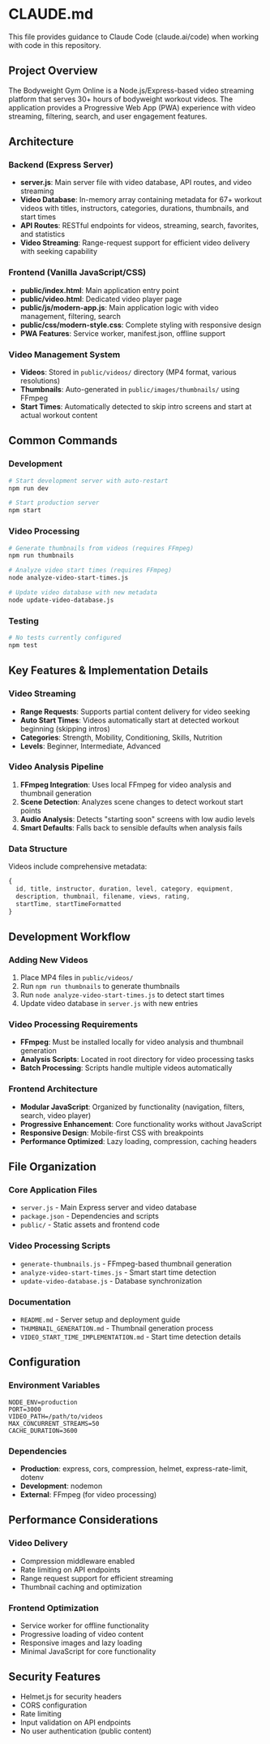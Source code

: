 # CLAUDE.md

This file provides guidance to Claude Code (claude.ai/code) when working with code in this repository.

## Project Overview

The Bodyweight Gym Online is a Node.js/Express-based video streaming platform that serves 30+ hours of bodyweight workout videos. The application provides a Progressive Web App (PWA) experience with video streaming, filtering, search, and user engagement features.

## Architecture

### Backend (Express Server)
- **server.js**: Main server file with video database, API routes, and video streaming
- **Video Database**: In-memory array containing metadata for 67+ workout videos with titles, instructors, categories, durations, thumbnails, and start times
- **API Routes**: RESTful endpoints for videos, streaming, search, favorites, and statistics
- **Video Streaming**: Range-request support for efficient video delivery with seeking capability

### Frontend (Vanilla JavaScript/CSS)
- **public/index.html**: Main application entry point
- **public/video.html**: Dedicated video player page
- **public/js/modern-app.js**: Main application logic with video management, filtering, search
- **public/css/modern-style.css**: Complete styling with responsive design
- **PWA Features**: Service worker, manifest.json, offline support

### Video Management System
- **Videos**: Stored in `public/videos/` directory (MP4 format, various resolutions)
- **Thumbnails**: Auto-generated in `public/images/thumbnails/` using FFmpeg
- **Start Times**: Automatically detected to skip intro screens and start at actual workout content

## Common Commands

### Development
```bash
# Start development server with auto-restart
npm run dev

# Start production server
npm start
```

### Video Processing
```bash
# Generate thumbnails from videos (requires FFmpeg)
npm run thumbnails

# Analyze video start times (requires FFmpeg)
node analyze-video-start-times.js

# Update video database with new metadata
node update-video-database.js
```

### Testing
```bash
# No tests currently configured
npm test
```

## Key Features & Implementation Details

### Video Streaming
- **Range Requests**: Supports partial content delivery for video seeking
- **Auto Start Times**: Videos automatically start at detected workout beginning (skipping intros)
- **Categories**: Strength, Mobility, Conditioning, Skills, Nutrition
- **Levels**: Beginner, Intermediate, Advanced

### Video Analysis Pipeline
1. **FFmpeg Integration**: Uses local FFmpeg for video analysis and thumbnail generation
2. **Scene Detection**: Analyzes scene changes to detect workout start points
3. **Audio Analysis**: Detects "starting soon" screens with low audio levels
4. **Smart Defaults**: Falls back to sensible defaults when analysis fails

### Data Structure
Videos include comprehensive metadata:
```javascript
{
  id, title, instructor, duration, level, category, equipment,
  description, thumbnail, filename, views, rating,
  startTime, startTimeFormatted
}
```

## Development Workflow

### Adding New Videos
1. Place MP4 files in `public/videos/`
2. Run `npm run thumbnails` to generate thumbnails
3. Run `node analyze-video-start-times.js` to detect start times
4. Update video database in `server.js` with new entries

### Video Processing Requirements
- **FFmpeg**: Must be installed locally for video analysis and thumbnail generation
- **Analysis Scripts**: Located in root directory for video processing tasks
- **Batch Processing**: Scripts handle multiple videos automatically

### Frontend Architecture
- **Modular JavaScript**: Organized by functionality (navigation, filters, search, video player)
- **Progressive Enhancement**: Core functionality works without JavaScript
- **Responsive Design**: Mobile-first CSS with breakpoints
- **Performance Optimized**: Lazy loading, compression, caching headers

## File Organization

### Core Application Files
- `server.js` - Main Express server and video database
- `package.json` - Dependencies and scripts
- `public/` - Static assets and frontend code

### Video Processing Scripts
- `generate-thumbnails.js` - FFmpeg-based thumbnail generation
- `analyze-video-start-times.js` - Smart start time detection
- `update-video-database.js` - Database synchronization

### Documentation
- `README.md` - Server setup and deployment guide
- `THUMBNAIL_GENERATION.md` - Thumbnail generation process
- `VIDEO_START_TIME_IMPLEMENTATION.md` - Start time detection details

## Configuration

### Environment Variables
```env
NODE_ENV=production
PORT=3000
VIDEO_PATH=/path/to/videos
MAX_CONCURRENT_STREAMS=50
CACHE_DURATION=3600
```

### Dependencies
- **Production**: express, cors, compression, helmet, express-rate-limit, dotenv
- **Development**: nodemon
- **External**: FFmpeg (for video processing)

## Performance Considerations

### Video Delivery
- Compression middleware enabled
- Rate limiting on API endpoints
- Range request support for efficient streaming
- Thumbnail caching and optimization

### Frontend Optimization
- Service worker for offline functionality
- Progressive loading of video content
- Responsive images and lazy loading
- Minimal JavaScript for core functionality

## Security Features
- Helmet.js for security headers
- CORS configuration
- Rate limiting
- Input validation on API endpoints
- No user authentication (public content)
